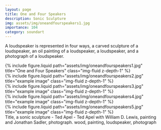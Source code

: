 ```yaml
---
layout: page
title: One and Four Speakers
description: Sonic Sculpture
img: assets/img/oneandfourspeakers1.jpg
importance: 104
category: soundart
---
```


A loudspeaker is represented in four ways, a carved sculpture of a loudspeaker, an oil painting of a loudspeaker, a loudspeaker, and a photograph of a loudspeaker.

<div class="row">
    <div class="col-sm mt-3 mt-md-0">
        {% include figure.liquid path="assets/img/oneandfourspeakers1.jpg" title="One and Four Speakers" class="img-fluid  z-depth-1" %}
    </div>
</div>

<div class="row">
    <div class="col">
        {% include figure.liquid path="assets/img/oneandfourspeakers2.jpg" title="example image" class="img-fluid  z-depth-1" %}
    </div>
    <div class="col">
        {% include figure.liquid path="assets/img/oneandfourspeakers3.jpg" title="example image" class="img-fluid  z-depth-1" %}
    </div>

</div>

<div class="row">
    <div class="col">
        {% include figure.liquid path="assets/img/oneandfourspeakers4.jpg" title="example image" class="img-fluid  z-depth-1" %}
    </div>
    <div class="col">
        {% include figure.liquid path="assets/img/oneandfourspeakers5.jpg" title="example image" class="img-fluid  z-depth-1" %}
    </div>

</div>

<div class="caption">
    Title, a sonic sculpture - Ted Apel - Ted Apel with William D. Lewis, painting and Jonathan Sadler, photograph. wood, painting, loudspeaker, photograph

</div>
